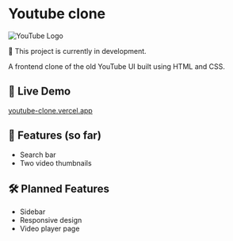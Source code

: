 # Youtube clone 
![YouTube Logo](https://upload.wikimedia.org/wikipedia/commons/b/b8/YouTube_Logo_2017.svg)

🚧 This project is currently in development.

A frontend clone of the old YouTube UI built using HTML and CSS.

## 🔗 Live Demo
[youtube-clone.vercel.app](https://youtube-clone.vercel.app)

## 🚀 Features (so far)
- Search bar
- Two video thumbnails

## 🛠️ Planned Features
- Sidebar
- Responsive design
- Video player page
